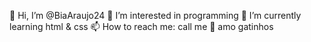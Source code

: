 👋 Hi, I’m @BiaAraujo24
👀 I’m interested in programming
🌱 I’m currently learning html & css
📫 How to reach me: call me
🌱 amo gatinhos